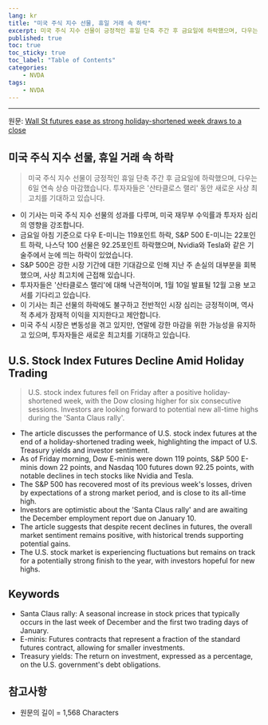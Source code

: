```yaml
---
lang: kr
title: "미국 주식 지수 선물, 휴일 거래 속 하락"
excerpt: 미국 주식 지수 선물이 긍정적인 휴일 단축 주간 후 금요일에 하락했으며, 다우는 6일 연속 상승 마감했습니다. 투자자들은 '산타클로스 랠리' 동안 새로운 사상 최고치를 기대하고 있습니다.
published: true
toc: true
toc_sticky: true
toc_label: "Table of Contents"
categories:
    - NVDA
tags:
    - NVDA
---
```


---

  원문: [Wall St futures ease as strong holiday-shortened week draws to a close](https://www.investing.com/news/economy-news/wall-st-futures-ease-as-strong-holidayshortened-week-draws-to-a-close-3789678)

## 미국 주식 지수 선물, 휴일 거래 속 하락

> 미국 주식 지수 선물이 긍정적인 휴일 단축 주간 후 금요일에 하락했으며, 다우는 6일 연속 상승 마감했습니다. 투자자들은 '산타클로스 랠리' 동안 새로운 사상 최고치를 기대하고 있습니다.


- 이 기사는 미국 주식 지수 선물의 성과를 다루며, 미국 재무부 수익률과 투자자 심리의 영향을 강조합니다.
- 금요일 아침 기준으로 다우 E-미니는 119포인트 하락, S&P 500 E-미니는 22포인트 하락, 나스닥 100 선물은 92.25포인트 하락했으며, Nvidia와 Tesla와 같은 기술주에서 눈에 띄는 하락이 있었습니다.
- S&P 500은 강한 시장 기간에 대한 기대감으로 인해 지난 주 손실의 대부분을 회복했으며, 사상 최고치에 근접해 있습니다.
- 투자자들은 '산타클로스 랠리'에 대해 낙관적이며, 1월 10일 발표될 12월 고용 보고서를 기다리고 있습니다.
- 이 기사는 최근 선물의 하락에도 불구하고 전반적인 시장 심리는 긍정적이며, 역사적 추세가 잠재적 이익을 지지한다고 제안합니다.
- 미국 주식 시장은 변동성을 겪고 있지만, 연말에 강한 마감을 위한 가능성을 유지하고 있으며, 투자자들은 새로운 최고치를 기대하고 있습니다.

## U.S. Stock Index Futures Decline Amid Holiday Trading

> U.S. stock index futures fell on Friday after a positive holiday-shortened week, with the Dow closing higher for six consecutive sessions. Investors are looking forward to potential new all-time highs during the 'Santa Claus rally'.


- The article discusses the performance of U.S. stock index futures at the end of a holiday-shortened trading week, highlighting the impact of U.S. Treasury yields and investor sentiment.
- As of Friday morning, Dow E-minis were down 119 points, S&P 500 E-minis down 22 points, and Nasdaq 100 futures down 92.25 points, with notable declines in tech stocks like Nvidia and Tesla.
- The S&P 500 has recovered most of its previous week's losses, driven by expectations of a strong market period, and is close to its all-time high.
- Investors are optimistic about the 'Santa Claus rally' and are awaiting the December employment report due on January 10.
- The article suggests that despite recent declines in futures, the overall market sentiment remains positive, with historical trends supporting potential gains.
- The U.S. stock market is experiencing fluctuations but remains on track for a potentially strong finish to the year, with investors hopeful for new highs.

## Keywords

- Santa Claus rally: A seasonal increase in stock prices that typically occurs in the last week of December and the first two trading days of January.
- E-minis: Futures contracts that represent a fraction of the standard futures contract, allowing for smaller investments.
- Treasury yields: The return on investment, expressed as a percentage, on the U.S. government's debt obligations.

## 참고사항

- 원문의 길이 = 1,568 Characters

